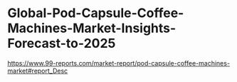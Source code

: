 # Global-Pod-Capsule-Coffee-Machines-Market-Insights-Forecast-to-2025
https://www.99-reports.com/market-report/pod-capsule-coffee-machines-market#report_Desc

